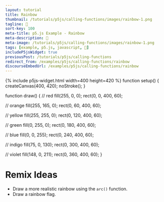 ```yaml
---
layout: tutorial
title: Rainbow
thumbnail: /tutorials/p5js/calling-functions/images/rainbow-1.png
tagline: 🌈
sort-key: 100
meta-title: p5.js Example - Rainbow
meta-description: 🌈
meta-image: /tutorials/p5js/calling-functions/images/rainbow-1.png
tags: [example, p5.js, javascript, 🌈]
includeP5jsWidget: true
previousPost: /tutorials/p5js/calling-functions
redirect_from: /examples/p5js/calling-functions/rainbow
discourseEmbedUrl: /examples/p5js/calling-functions/rainbow
---
```


{% include p5js-widget.html width=400 height=420 %}
function setup() {
  createCanvas(400, 420);
  noStroke();
}

function draw() {
  // red
  fill(255, 0, 0);
  rect(0, 0, 400, 60);

  // orange
  fill(255, 165, 0);
  rect(0, 60, 400, 60);

  // yellow
  fill(255, 255, 0);
  rect(0, 120, 400, 60);

  // green
  fill(0, 255, 0);
  rect(0, 180, 400, 60);

  // blue
  fill(0, 0, 255);
  rect(0, 240, 400, 60);

  // indigo
  fill(75, 0, 130);
  rect(0, 300, 400, 60);

  // violet
  fill(148, 0, 211);
  rect(0, 360, 400, 60);
}
</script>

# Remix Ideas

- Draw a more realistic rainbow using the `arc()` function.
- Draw a rainbow flag.
